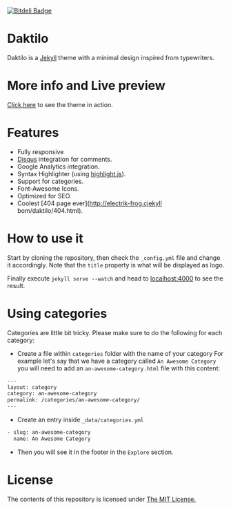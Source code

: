 [![Bitdeli Badge](https://d2weczhvl823v0.cloudfront.net/kronik3r/daktilo/trend.png)](https://bitdeli.com/free "Bitdeli Badge")

# Daktilo
Daktilo is a [Jekyll](jekyllrb.com) theme with a minimal design inspired from typewriters.

# More info and Live preview
[Click here](http://daktilo.github.io/) to see the theme in action.

# Features
- Fully responsive
- [Disqus](https://disqus.com/) integration for comments.
- Google Analytics integration.
- Syntax Highlighter (using [highlight.js](https://highlightjs.org/)).
- Support for categories.
- Font-Awesome Icons.
- Optimized for SEO.
- Coolest [404 page ever](http://electrik-frog.cjekyll bom/daktilo/404.html).

# How to use it
Start by cloning the repository, then check the `_config.yml` file and change it accordingly.
Note that the `title` property is what will be displayed as logo.

Finally execute `jekyll serve --watch` and head to [localhost:4000](http://127.0.0.1:4000) to see the result.

# Using categories
Categories are little bit tricky. Please make sure to do the following for each category:

- Create a file within `categories` folder with the name of your category
For example let's say that we have a category called `An Awesome Category` you will need to add an `an-awesome-category.html` file with this content:

``` html
---
layout: category
category: an-awesome-category
permalink: /categories/an-awesome-category/
---

```

- Create an entry inside `_data/categories.yml`

``` html
- slug: an-awesome-category
  name: An Awesome Category
```

- Then you will see it in the footer in the `Explore` section.

# License

The contents of this repository is licensed under [The MIT License.](https://opensource.org/licenses/MIT)
